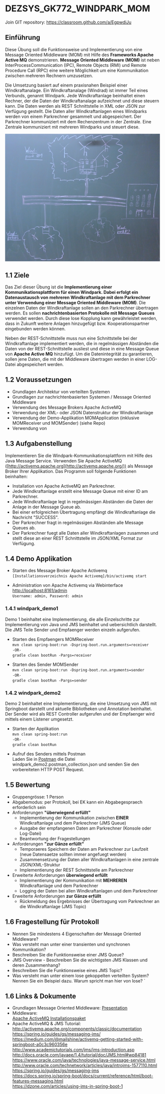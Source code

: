 # DEZSYS_GK772_WINDPARK_MOM
Join GIT repository: https://classroom.github.com/a/EgpwdiJu

## Einführung

Diese Übung soll die Funktionsweise und Implementierung von eine Message Oriented Middleware (MOM) mit Hilfe des **Frameworks Apache Active MQ** demonstrieren. **Message Oriented Middleware (MOM)** ist neben InterProcessCommunication (IPC), Remote Objects (RMI) und Remote Procedure Call (RPC) eine weitere Möglichkeit um eine Kommunikation zwischen mehreren Rechnern umzusetzen.

Die Umsetzung basiert auf einem praxisnahen Beispiel einer Windkraftanalage. Ein Windkraftanalage (Windrad) ist immer Teil eines Verbunds, genannt Windpark. Jede Windkraftanlage beinhaltet einen Rechner, der die Daten der Windkraftanalage aufzeichnet und diese steuern kann. Die Daten werden als REST Schnittstelle in XML oder JSON zur Verfügung gestellt. Die Daten aller Windkraftanlagen eines Windparks werden von einem Parkrechner gesammelt und abgespeichert. Der Parkrechner kommuniziert mit dem Rechenzentrum in der Zentrale. Eine Zentrale kommuniziert mit mehreren Windparks und steuert diese.

![Architektur Windpark](dezsys_windpark.png)

## 1.1 Ziele  

Das Ziel dieser Übung ist die **Implementierung einer Kommunikationsplattform für einen Windpark. Dabei erfolgt ein Datenaustausch von mehreren Windkraftanlage mit dem Parkrechner unter Verwendung einer Message Oriented Middleware (MOM)**. Die einzelnen Daten der Windkraftanlage sollen an den Parkrechner ü<span>bertragen werden</span>. Es sollen **nachrichtenbasierten Protokolle mit Message Queues** verwendet werden. Durch diese lose Kopplung kann gewährleistet werden, dass in Zukunft weitere Anlagen hinzugefügt bzw. Kooperationspartner eingebunden werden können.

Neben der REST-Schnittstelle muss nun eine Schnittstelle bei der Windkraftanlage implementiert werden, die in regelmässigen Abständen die Daten von der REST-Schnittstelle ausliest und diese in eine Message Queue von **Apache Active MQ** hinzufügt. Um die Datenintegrität zu garantieren, sollen jene Daten, die mit der Middleware übertragen werden in einer LOG-Datei abgespeichert werden.  

## 1.2 Voraussetzungen

*   Grundlagen Architektur von verteilten Systemen
*   Grundlagen zur nachrichtenbasierten Systemen / Message Oriented Middleware  
*   Verwendung des Message Brokers Apache ActiveMQ
*   Verwendung der XML- oder JSON Datenstruktur der Windkraftanlage
*   Verwendung der Demo-Applikation MOMApplication (inklusive MOMReceiver und MOMSender) (siehe Repo)
*   Verwendung von

## 1.3 Aufgabenstellung

Implementieren Sie die Windpark-Kommunikationsplattform mit Hilfe des Java Message Service. Verwenden Sie Apache ActiveMQ ([http://activemq.apache.org](http://activemq.apache.org/)) als Message Broker Ihrer Applikation. Das Programm soll folgende Funktionen beinhalten:

 *   Installation von Apache ActiveMQ am Parkrechner.
 *   Jede Windkraftanlage erstellt eine Message Queue mit einer ID am Parkrechner.
 *   Jede Windkraftanlage legt in regelmässigen Abständen die Daten der Anlage in der Message Queue ab.
 *   Bei einer erfolgreichen Übertragung empfängt die Windkraftanlage die Nachricht "SUCCESS".
 *   Der Parkrechner fragt in regelmässigen Abständen alle Message Queues ab.
 *   Der Parkrechner fuegt alle Daten aller Windkraftanlagen zusammen und stellt diese an einer REST Schnittstelle im JSON/XML Format zur Verfügung.

## 1.4 Demo Applikation

*   Starten des Message Broker Apache Activemq  
		`[Installationsverzeichnis Apache Activemq]/bin/activemq start`

*   Administration von Apache Activemq via Webinterface  
		[http://localhost:8161/admin](http://localhost:8161/admin)  
                  `Username: admin, Password: admin`   

### 1.4.1 windpark_demo1

Demo 1 beinhaltet eine Implementierung, die alle Einzelschritte zur Implementierung von Java und JMS beinhaltet und uebersichtlich darstellt. Die JMS Teile Sender und Empfaenger werden einzeln aufgerufen.

 *   Starten des Empfaengers MOMReceiver  
     `mvn clean spring-boot:run -Dspring-boot.run.arguments=receiver`    
      `-OR-`   
     `gradle clean bootRun -Pargs=receiver`

 *   Starten des Sender MOMSender  
     `mvn clean spring-boot:run -Dspring-boot.run.arguments=sender`   
     `-OR-`   
     `gradle clean bootRun -Pargs=sender`

### 1.4.2 windpark_demo2

Demo 2 beinhaltet eine Implementierung, die eine Umsetzung von JMS mit Springboot darstellt und aktuelle Bibliotheken und Annotation beinhaltet. Der Sender wird als REST Controller aufgerufen und der Empfaenger wird mittels einem Listener umgesetzt.

*   Starten der Applikation  
    `mvn clean spring-boot:run`   
    `-OR-`    
    `gradle clean bootRun`

*   Aufruf des Senders mittels Postman  
     Laden Sie in [Postman](https://www.postman.com) die Datei windpark_demo2.postman_collection.json und senden
		 Sie den vorbereiteten HTTP POST Request.

## 1.5 Bewertung  

*   Gruppengrösse: 1 Person
*   Abgabemodus: per Protokoll, bei EK kann ein Abgabegespraech erforderlich sein
*   Anforderungen **"überwiegend erfüllt"**
    *   Implementierung der Kommunikation zwischen **EINER** Windkraftanlage und dem Parkrechner (JMS Queue)  
    *   Ausgabe der empfangenen Daten am Parkrechner (Konsole oder Log-Datei)
    *   Beantwortung der Fragestellungen   
*   Anforderungen **"zur Gänze erfüllt"**
    *   Temporaeres Speichern der Daten am Parkrechner zur Laufzeit (neue Datensaetze sollten immer angefuegt werden)
    *   Zusammensetzung der Daten aller Windkraftanlagen in eine zentrale JSON/XML-Struktur
    *   Implementierung der REST Schnittstelle am Parkrechner
*  Erweiterte Anforderungen **überwiegend erfüllt**
    *   Implementierung der Kommunikation mit **MEHREREN** Windkraftanlage und dem Parkrechner
    *   Logging der Daten bei allen Windkraftanlagen und dem Parkrechner   
*  Erweiterte Anforderungen **zur Gänze erfüllt**
    *   Rückmeldung des Ergebnisses der Übertragung vom Parkrechner an die Windkraftanlage (JMS Topic)  

## 1.6 Fragestellung für Protokoll

*   Nennen Sie mindestens 4 Eigenschaften der Message Oriented Middleware?  
*   Was versteht man unter einer transienten und synchronen Kommunikation?
*   Beschreiben Sie die Funktionsweise einer JMS Queue?
*   JMS Overview - Beschreiben Sie die wichtigsten JMS Klassen und deren Zusammenhang?
*   Beschreiben Sie die Funktionsweise eines JMS Topic?
*   Was versteht man unter einem lose gekoppelten verteilten System? Nennen Sie ein Beispiel dazu. Warum spricht man hier von lose?
`
## 1.6 Links & Dokumente

*   Grundlagen Message Oriented Middleware: [Presentation](https://elearning.tgm.ac.at/pluginfile.php/225789/mod_resource/content/1/dezsys_mom_einfuehrung.pdf)
*   Middleware:  
  [Apache ActiveMQ Installationspaket](http://activemq.apache.org/components/classic/download/)  
*   Apache ActiveMQ & JMS Tutorial:   
  http://activemq.apache.org/components/classic/documentation  
  https://spring.io/guides/gs/messaging-jms/  
  https://medium.com/@mailshine/activemq-getting-started-with-springboot-a0c3c960356e   
  http://www.academictutorials.com/jms/jms-introduction.asp   
  http://docs.oracle.com/javaee/1.4/tutorial/doc/JMS.html#wp84181    
  https://www.oracle.com/java/technologies/java-message-service.html   
  http://www.oracle.com/technetwork/articles/java/introjms-1577110.html  
  https://spring.io/guides/gs/messaging-jms  
  https://docs.spring.io/spring-boot/docs/current/reference/html/boot-features-messaging.html  
  https://dzone.com/articles/using-jms-in-spring-boot-1  
